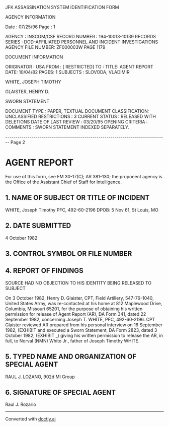 JFK ASSASSINATION SYSTEM
IDENTIFICATION FORM

AGENCY INFORMATION

Date : 07/25/96
Page : 1

AGENCY : INSCOM/CSF
RECORD NUMBER : 194-10013-10139
RECORDS SERIES : DOD-AFFILIATED PERSONNEL AND INCIDENT INVESTIGATIONS
AGENCY FILE NUMBER: ZF000003W PAGE 1179

DOCUMENT INFORMATION

ORIGINATOR : USA
FROM : [ RESTRICTED]
TO :
TITLE: AGENT REPORT
DATE: 10/04/82
PAGES: 1
SUBJECTS : SLOVODA, VLADIMIR

WHITE, JOSEPH TIMOTHY

GLAISTER, HENRY D.

SWORN STATEMENT

DOCUMENT TYPE : PAPER, TEXTUAL DOCUMENT
CLASSIFICATION: UNCLASSIFIED
RESTRICTIONS : 3
CURRENT STATUS : RELEASED WITH DELETIONS
DATE OF LAST REVIEW : 03/20/95
OPENING CRITERIA :
COMMENTS : SWORN STATEMENT INDEXED SEPARATELY.


-------------------------------------------------------------------------------- Page 2

# AGENT REPORT
For use of this form, see FM 30-17(C); AR 381-130; the proponent agency is the Office of the Assistant Chief of Staff for Intelligence.

## 1. NAME OF SUBJECT OR TITLE OF INCIDENT
WHITE, Joseph Timothy
PFC, 492-60-2196
DPOB: 5 Nov 61, St Louis, MO

## 2. DATE SUBMITTED
4 October 1982

## 3. CONTROL SYMBOL OR FILE NUMBER

## 4. REPORT OF FINDINGS
SOURCE HAD NO OBJECTION TO HIS IDENTITY BEING
RELEASED TO SUBJECT

On 3 October 1982, Henry D. Glaister, CPT, Field Artillery, 547-76-1040,
United States Army, was re-contacted at his home at 812 Maplewood Drive,
Columbia, Missouri 65201, for the purpose of obtaining his written permission
for release of Agent Report (AR), DA Form 341, dated 22 September 1982,
concerning Joseph T. WHITE, PFC, 492-60-2196. CPT Glaister reviewed AR
prepared from his personal interview on 16 September 1982, (EXHIBIT
and executed a Sworn Statement, DA Form 2823, dated 3 October 1982,
(EXHIBIT _) giving his written permission to release the AR, in full, to
Norval (NMN) White Jr., father of Joseph Timothy WHITE.

## 5. TYPED NAME AND ORGANIZATION OF SPECIAL AGENT
RAUL J. LOZANO, 902d MI Group

## 6. SIGNATURE OF SPECIAL AGENT
Raul J. Rozario


---
Converted with [doctly.ai](https://doctly.ai)